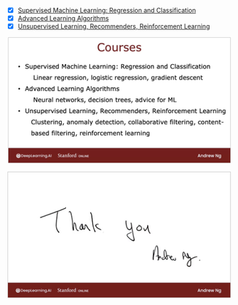 - [x] [Supervised Machine Learning: Regression and Classification](https://www.coursera.org/learn/machine-learning?specialization=machine-learning-introduction)
- [x] [Advanced Learning Algorithms](https://www.coursera.org/learn/advanced-learning-algorithms?specialization=machine-learning-introduction)
- [x] [Unsupervised Learning, Recommenders, Reinforcement Learning](https://www.coursera.org/learn/unsupervised-learning-recommenders-reinforcement-learning?specialization=machine-learning-introduction)

![](./course_conclusion.png)

![](./end.png)
